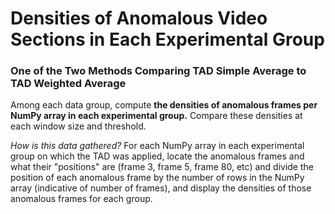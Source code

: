 # Densities of Anomalous Video Sections in Each Experimental Group
### One of the Two Methods Comparing TAD Simple Average to TAD Weighted Average

Among each data group, compute **the densities of anomalous frames per NumPy array in each experimental group.** Compare these densities at each window size and threshold. 


*How is this data gathered?* For each NumPy array in each experimental group on which the TAD was applied, locate the anomalous frames and what their "positions" are (frame 3, frame 5, frame 80, etc) and divide the position of each anomalous frame by the number of rows in the NumPy array (indicative of number of frames), and display the densities of those anomalous frames for each group.
